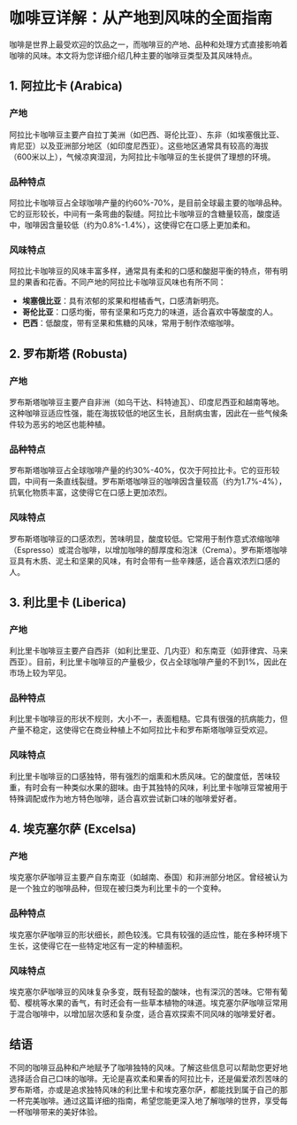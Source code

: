 # 咖啡豆详解：从产地到风味的全面指南

咖啡是世界上最受欢迎的饮品之一，而咖啡豆的产地、品种和处理方式直接影响着咖啡的风味。本文将为您详细介绍几种主要的咖啡豆类型及其风味特点。

## 1. 阿拉比卡 (Arabica)

### 产地
阿拉比卡咖啡豆主要产自拉丁美洲（如巴西、哥伦比亚）、东非（如埃塞俄比亚、肯尼亚）以及亚洲部分地区（如印度尼西亚）。这些地区通常具有较高的海拔（600米以上），气候凉爽湿润，为阿拉比卡咖啡豆的生长提供了理想的环境。

### 品种特点
阿拉比卡咖啡豆占全球咖啡产量的约60%-70%，是目前全球最主要的咖啡品种。它的豆形较长，中间有一条弯曲的裂缝。阿拉比卡咖啡豆的含糖量较高，酸度适中，咖啡因含量较低（约为0.8%-1.4%），这使得它在口感上更加柔和。

### 风味特点
阿拉比卡咖啡豆的风味丰富多样，通常具有柔和的口感和酸甜平衡的特点，带有明显的果香和花香。不同产地的阿拉比卡咖啡豆风味也有所不同：
  - **埃塞俄比亚**：具有浓郁的浆果和柑橘香气，口感清新明亮。
  - **哥伦比亚**：口感均衡，带有坚果和巧克力的味道，适合喜欢中等酸度的人。
  - **巴西**：低酸度，带有坚果和焦糖的风味，常用于制作浓缩咖啡。

## 2. 罗布斯塔 (Robusta)

### 产地
罗布斯塔咖啡豆主要产自非洲（如乌干达、科特迪瓦）、印度尼西亚和越南等地。这种咖啡豆适应性强，能在海拔较低的地区生长，且耐病虫害，因此在一些气候条件较为恶劣的地区也能种植。

### 品种特点
罗布斯塔咖啡豆占全球咖啡产量的约30%-40%，仅次于阿拉比卡。它的豆形较圆，中间有一条直线裂缝。罗布斯塔咖啡豆的咖啡因含量较高（约为1.7%-4%），抗氧化物质丰富，这使得它在口感上更加浓烈。

### 风味特点
罗布斯塔咖啡豆的口感浓烈，苦味明显，酸度较低。它常用于制作意式浓缩咖啡（Espresso）或混合咖啡，以增加咖啡的醇厚度和泡沫（Crema）。罗布斯塔咖啡豆具有木质、泥土和坚果的风味，有时会带有一些辛辣感，适合喜欢浓烈口感的人。

## 3. 利比里卡 (Liberica)

### 产地
利比里卡咖啡豆主要产自西非（如利比里亚、几内亚）和东南亚（如菲律宾、马来西亚）。目前，利比里卡咖啡豆的产量极少，仅占全球咖啡产量的不到1%，因此在市场上较为罕见。

### 品种特点
利比里卡咖啡豆的形状不规则，大小不一，表面粗糙。它具有很强的抗病能力，但产量不稳定，这使得它在商业种植上不如阿拉比卡和罗布斯塔咖啡豆受欢迎。

### 风味特点
利比里卡咖啡豆的口感独特，带有强烈的烟熏和木质风味。它的酸度低，苦味较重，有时会有一种类似水果的甜味。由于其独特的风味，利比里卡咖啡豆常被用于特殊调配或作为地方特色咖啡，适合喜欢尝试新口味的咖啡爱好者。

## 4. 埃克塞尔萨 (Excelsa)

### 产地
埃克塞尔萨咖啡豆主要产自东南亚（如越南、泰国）和非洲部分地区。曾经被认为是一个独立的咖啡品种，但现在被归类为利比里卡的一个变种。

### 品种特点
埃克塞尔萨咖啡豆的形状细长，颜色较浅。它具有较强的适应性，能在多种环境下生长，这使得它在一些特定地区有一定的种植面积。

### 风味特点
埃克塞尔萨咖啡豆的风味复杂多变，既有轻盈的酸味，也有深沉的苦味。它带有葡萄、樱桃等水果的香气，有时还会有一些草本植物的味道。埃克塞尔萨咖啡豆常用于混合咖啡中，以增加层次感和复杂度，适合喜欢探索不同风味的咖啡爱好者。

## 结语

不同的咖啡豆品种和产地赋予了咖啡独特的风味。了解这些信息可以帮助您更好地选择适合自己口味的咖啡。无论是喜欢柔和果香的阿拉比卡，还是偏爱浓烈苦味的罗布斯塔，亦或是追求独特风味的利比里卡和埃克塞尔萨，都能找到属于自己的那一杯完美咖啡。通过这篇详细的指南，希望您能更深入地了解咖啡的世界，享受每一杯咖啡带来的美好体验。